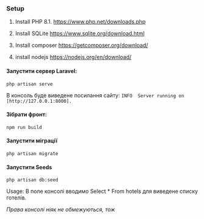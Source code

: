 ### Setup
1. Install PHP 8.1.
   https://www.php.net/downloads.php
2. Install SQLite
   https://www.sqlite.org/download.html

3. Install composer
   https://getcomposer.org/download/
4. install nodejs
   https://nodejs.org/en/download/

#### Запустити сервер Laravel:
`php artisan serve`

В консоль буде виведене посилання сайту:
`INFO  Server running on [http://127.0.0.1:8000].`

#### Зібрати фронт:
`npm run build`

#### Запустити міграції
`php artisan migrate`

#### Запустити Seeds
`php artisan db:seed`

Usage: 
В поле консолі вводимо
Select * From hotels для виведене списку готелів.

*Права консолі ніяк не обмежуються, тож*
